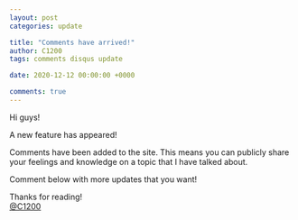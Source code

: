 ```yaml
---
layout: post
categories: update

title: "Comments have arrived!"
author: C1200
tags: comments disqus update

date: 2020-12-12 00:00:00 +0000

comments: true
---
```


Hi guys!

A new feature has appeared!

Comments have been added to the site. This means you can publicly share your feelings and knowledge on a topic that I have talked about.

Comment below with more updates that you want!

Thanks for reading!<br>
[@C1200](/blog/users/C1200)